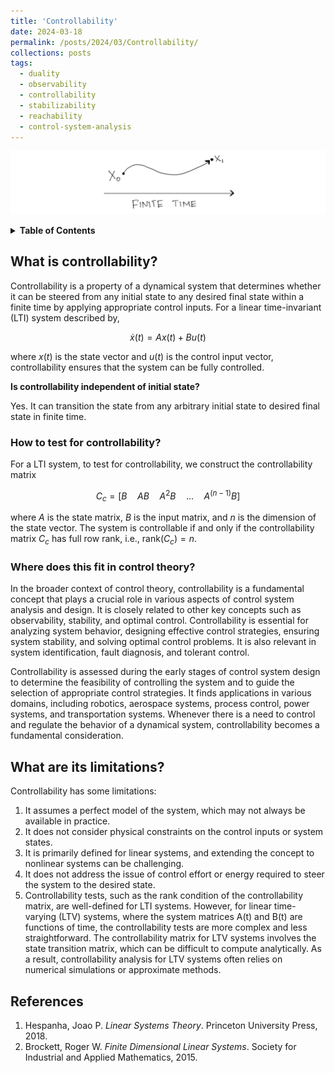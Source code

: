 ```yaml
---
title: 'Controllability'
date: 2024-03-18
permalink: /posts/2024/03/Controllability/
collections: posts
tags:
  - duality
  - observability
  - controllability
  - stabilizability
  - reachability
  - control-system-analysis
---
```


![Illustration](/images/ctrb.jpeg "Illustration")

<details>
  <summary><strong>Table of Contents</strong></summary>
  <ul>
    <li><a href="#what-is-controllability">What is controllability?</a>
      <ul>
        <li><a href="#how-to-test-for-controllability">How to test for controllability?</a></li>
        <li><a href="#where-does-this-fit-in-control-theory">Where does this fit in control theory?</a></li>
      </ul>
    </li>
    <li><a href="#what-are-its-limitations">What are its limitations?</a></li>
    <li><a href="#references">References</a></li>
  </ul>
</details>

## What is controllability?

Controllability is a property of a dynamical system that determines whether it can be steered from any initial state to any desired final state within a finite time by applying appropriate control inputs. For a linear time-invariant (LTI) system described by, 

$$ 
\dot x(t) = Ax(t) + Bu(t)
$$

where $x(t)$ is the state vector and $u(t)$ is the control input vector, controllability ensures that the system can be fully controlled.

**Is controllability independent of initial state?**

Yes. It can transition the state from any arbitrary initial state to desired final state in finite time.

### How to test for controllability?

For a LTI system, to test for controllability, we construct the controllability matrix 

$$C_c = [B \quad AB \quad A^2B \quad ... \quad A^{(n-1)}B]$$

where $A$ is the state matrix, $B$ is the input matrix, and $n$ is the dimension of the state vector. The system is controllable if and only if the controllability matrix $C_c$ has full row rank, i.e., $\text{rank}(C_c) = n$.

### Where does this fit in control theory?

In the broader context of control theory, controllability is a fundamental concept that plays a crucial role in various aspects of control system analysis and design. It is closely related to other key concepts such as observability, stability, and optimal control. Controllability is essential for analyzing system behavior, designing effective control strategies, ensuring system stability, and solving optimal control problems. It is also relevant in system identification, fault diagnosis, and tolerant control.

Controllability is assessed during the early stages of control system design to determine the feasibility of controlling the system and to guide the selection of appropriate control strategies. It finds applications in various domains, including robotics, aerospace systems, process control, power systems, and transportation systems. Whenever there is a need to control and regulate the behavior of a dynamical system, controllability becomes a fundamental consideration. 

## What are its limitations?

Controllability has some limitations:
1. It assumes a perfect model of the system, which may not always be available in practice.
2. It does not consider physical constraints on the control inputs or system states.
3. It is primarily defined for linear systems, and extending the concept to nonlinear systems can be challenging.
4. It does not address the issue of control effort or energy required to steer the system to the desired state.
5. Controllability tests, such as the rank condition of the controllability matrix, are well-defined for LTI systems. However, for linear time-varying (LTV) systems, where the system matrices A(t) and B(t) are functions of time, the controllability tests are more complex and less straightforward. The controllability matrix for LTV systems involves the state transition matrix, which can be difficult to compute analytically. As a result, controllability analysis for LTV systems often relies on numerical simulations or approximate methods.

## References

1. Hespanha, Joao P. *Linear Systems Theory*. Princeton University Press, 2018.
2. Brockett, Roger W. *Finite Dimensional Linear Systems*. Society for Industrial and Applied Mathematics, 2015.
